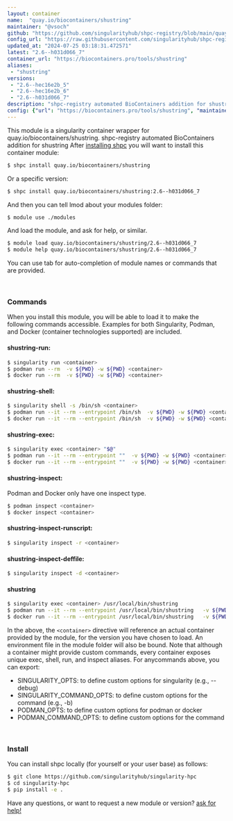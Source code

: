 ```yaml
---
layout: container
name:  "quay.io/biocontainers/shustring"
maintainer: "@vsoch"
github: "https://github.com/singularityhub/shpc-registry/blob/main/quay.io/biocontainers/shustring/container.yaml"
config_url: "https://raw.githubusercontent.com/singularityhub/shpc-registry/main/quay.io/biocontainers/shustring/container.yaml"
updated_at: "2024-07-25 03:18:31.472571"
latest: "2.6--h031d066_7"
container_url: "https://biocontainers.pro/tools/shustring"
aliases:
 - "shustring"
versions:
 - "2.6--hec16e2b_5"
 - "2.6--hec16e2b_6"
 - "2.6--h031d066_7"
description: "shpc-registry automated BioContainers addition for shustring"
config: {"url": "https://biocontainers.pro/tools/shustring", "maintainer": "@vsoch", "description": "shpc-registry automated BioContainers addition for shustring", "latest": {"2.6--h031d066_7": "sha256:691800dbb1d7d3f5f24f6798cc0518725ba847a268719ce0373912ea70e82ed3"}, "tags": {"2.6--hec16e2b_5": "sha256:e7ac14742b0c999542c858d465f40174b88de495888160ba9181e5feae92503a", "2.6--hec16e2b_6": "sha256:65c8036455f97c684fd7c8d6414f5c204340b1ff1ee471ef386cd3b19cd7c210", "2.6--h031d066_7": "sha256:691800dbb1d7d3f5f24f6798cc0518725ba847a268719ce0373912ea70e82ed3"}, "docker": "quay.io/biocontainers/shustring", "aliases": {"shustring": "/usr/local/bin/shustring"}}
---
```


This module is a singularity container wrapper for quay.io/biocontainers/shustring.
shpc-registry automated BioContainers addition for shustring
After [installing shpc](#install) you will want to install this container module:


```bash
$ shpc install quay.io/biocontainers/shustring
```

Or a specific version:

```bash
$ shpc install quay.io/biocontainers/shustring:2.6--h031d066_7
```

And then you can tell lmod about your modules folder:

```bash
$ module use ./modules
```

And load the module, and ask for help, or similar.

```bash
$ module load quay.io/biocontainers/shustring/2.6--h031d066_7
$ module help quay.io/biocontainers/shustring/2.6--h031d066_7
```

You can use tab for auto-completion of module names or commands that are provided.

<br>

### Commands

When you install this module, you will be able to load it to make the following commands accessible.
Examples for both Singularity, Podman, and Docker (container technologies supported) are included.

#### shustring-run:

```bash
$ singularity run <container>
$ podman run --rm  -v ${PWD} -w ${PWD} <container>
$ docker run --rm  -v ${PWD} -w ${PWD} <container>
```

#### shustring-shell:

```bash
$ singularity shell -s /bin/sh <container>
$ podman run --it --rm --entrypoint /bin/sh  -v ${PWD} -w ${PWD} <container>
$ docker run --it --rm --entrypoint /bin/sh  -v ${PWD} -w ${PWD} <container>
```

#### shustring-exec:

```bash
$ singularity exec <container> "$@"
$ podman run --it --rm --entrypoint ""  -v ${PWD} -w ${PWD} <container> "$@"
$ docker run --it --rm --entrypoint ""  -v ${PWD} -w ${PWD} <container> "$@"
```

#### shustring-inspect:

Podman and Docker only have one inspect type.

```bash
$ podman inspect <container>
$ docker inspect <container>
```

#### shustring-inspect-runscript:

```bash
$ singularity inspect -r <container>
```

#### shustring-inspect-deffile:

```bash
$ singularity inspect -d <container>
```


#### shustring

```bash
$ singularity exec <container> /usr/local/bin/shustring
$ podman run --it --rm --entrypoint /usr/local/bin/shustring   -v ${PWD} -w ${PWD} <container> -c " $@"
$ docker run --it --rm --entrypoint /usr/local/bin/shustring   -v ${PWD} -w ${PWD} <container> -c " $@"
```



In the above, the `<container>` directive will reference an actual container provided
by the module, for the version you have chosen to load. An environment file in the
module folder will also be bound. Note that although a container
might provide custom commands, every container exposes unique exec, shell, run, and
inspect aliases. For anycommands above, you can export:

 - SINGULARITY_OPTS: to define custom options for singularity (e.g., --debug)
 - SINGULARITY_COMMAND_OPTS: to define custom options for the command (e.g., -b)
 - PODMAN_OPTS: to define custom options for podman or docker
 - PODMAN_COMMAND_OPTS: to define custom options for the command

<br>

### Install

You can install shpc locally (for yourself or your user base) as follows:

```bash
$ git clone https://github.com/singularityhub/singularity-hpc
$ cd singularity-hpc
$ pip install -e .
```

Have any questions, or want to request a new module or version? [ask for help!](https://github.com/singularityhub/singularity-hpc/issues)